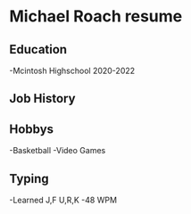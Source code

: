 # Michael Roach resume

## Education
   -Mcintosh Highschool 2020-2022
   
## Job History


## Hobbys
 -Basketball
 -Video Games
 
 ## Typing
 -Learned J,F U,R,K
 -48 WPM
